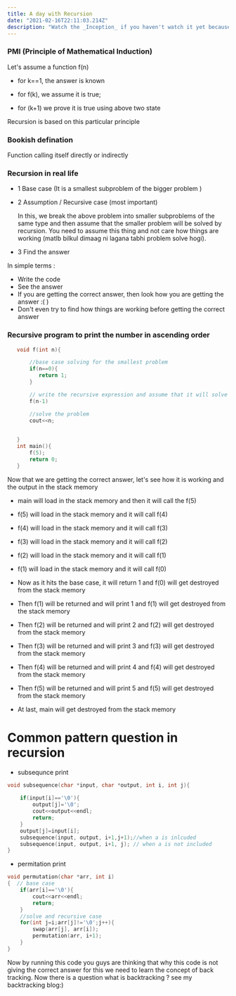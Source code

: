 ```yaml
---
title: A day with Recursion
date: "2021-02-16T22:11:03.214Z"
description: "Watch the _Inception_ if you haven't watch it yet because this is something you need to watch before going to read this blog and my 90% work is done to make you understand what is recursion ? "
---
```

 ### PMI (Principle of Mathematical Induction)
Let's assume a function f(n)

- for k==1, the answer is known

- for f(k), we assume it is true;

- for (k+1) we prove it is true using above two state

Recursion is based on this particular principle

### Bookish defination
Function calling itself directly or indirectly

### Recursion in real life
-  1 Base case (It  is a smallest subproblem of the bigger problem )

-  2 Assumption / Recursive case (most important)

    In this, we break the above problem into smaller subproblems of the same type and then assume that the smaller problem will be solved by recursion. You need to assume this thing and not care how things are working (matlb bilkul dimaag ni lagana tabhi problem solve hogi). 
       
-  3 Find the answer
     
In simple terms :
- Write the code 
- See the answer
- If you are getting the correct answer, then look how you are getting the answer :( )
- Don't even try to find how things are working before getting the correct answer
 

### Recursive program to print the number in ascending order
```cpp
   void f(int n){

       //base case solving for the smallest problem
       if(n==0){
          return 1;
       }

       // write the recursive expression and assume that it will solve the bigger problem
       f(n-1)

       //solve the problem
       cout<<n;
        

   }
   int main(){
       f(5);
       return 0;
   }

```

Now that we are getting the correct answer, let's see how it is working and the output in the stack memory 

- main will load in the stack memory and then it will call the f(5)

- f(5) will load in the stack memory and it will call f(4)

- f(4) will load in the stack memory and it will call f(3)

- f(3) will load in the stack memory and it will call f(2)

- f(2) will load in the stack memory and it will call f(1)

- f(1) will load in the stack memory and it will call f(0)

- Now as it hits the base case, it will return 1 and f(0) will get destroyed from the stack memory

- Then f(1) will be returned and will print 1 and f(1) will get destroyed from the stack memory

- Then f(2) will be returned and will print 2 and f(2) will get destroyed from the stack memory

- Then f(3) will be returned and will print 3 and f(3) will get destroyed from the stack memory

- Then f(4) will be returned and will print 4 and f(4) will get destroyed from the stack memory

- Then f(5) will be returned and will print 5 and f(5) will get destroyed from the stack memory

- At last, main will get destroyed from the stack memory

 
# Common pattern question in recursion
- subsequnce print
```cpp
void subsequence(char *input, char *output, int i, int j){
     
	if(input[i]=='\0'){
		output[j]='\0';
		cout<<output<<endl;
		return;
	}
	output[j]=input[i];
	subsequence(input, output, i+1,j+1);//when a is inlcuded
	subsequence(input, output, i+1, j); // when a is not included
}
```
- permitation print
``` cpp
void permutation(char *arr, int i)
{  // base case
	if(arr[i]=='\0'){
		cout<<arr<<endl;
		return;
	}
    //solve and recursive case
	for(int j=i;arr[j]!='\0';j++){
		swap(arr[j], arr[i]);
		permutation(arr, i+1);
	}
}
```
Now by running this code you guys are thinking that why this code is not giving the correct answer for this we need to learn the concept of back tracking.
Now there is a question what is backtracking ? see my backtracking blog:)
